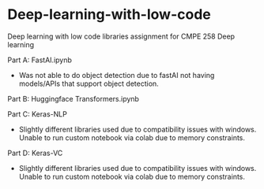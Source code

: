 # Deep-learning-with-low-code
Deep learning with low code libraries assignment for CMPE 258 Deep learning

Part A: FastAI.ipynb
- Was not able to do object detection due to fastAI not having models/APIs that support object detection.

Part B: Huggingface Transformers.ipynb

Part C: Keras-NLP
- Slightly different libraries used due to compatibility issues with windows. Unable to run custom notebook via colab due to memory constraints.

Part D: Keras-VC
- Slightly different libraries used due to compatibility issues with windows. Unable to run custom notebook via colab due to memory constraints.
